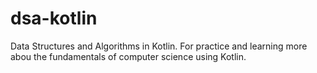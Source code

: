 # dsa-kotlin
Data Structures and Algorithms in Kotlin. For practice and learning more abou the fundamentals of computer science using Kotlin.
